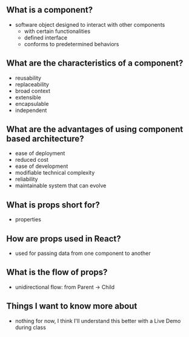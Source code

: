 ## What is a component?
- software object designed to interact with other components
  - with certain functionalities
  - defined interface
  - conforms to predetermined behaviors

## What are the characteristics of a component?
- reusability
- replaceability
- broad context
- extensible
- encapsulable
- independent

## What are the advantages of using component based architecture?
- ease of deployment
- reduced cost
- ease of development
- modifiable technical complexity
- reliability
- maintainable system that can evolve

## What is props short for?
- properties

## How are props used in React?
- used for passing data from one component to another

## What is the flow of props?
- unidirectional flow: from Parent → Child

## Things I want to know more about
- nothing for now, I think I'll understand this better with a Live Demo during class
